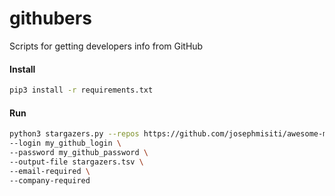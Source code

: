 # githubers

Scripts for getting developers info from GitHub

#### Install
```bash
pip3 install -r requirements.txt
```

#### Run
```bash
python3 stargazers.py --repos https://github.com/josephmisiti/awesome-machine-learning https://github.com/tensorflow/models \
--login my_github_login \
--password my_github_password \
--output-file stargazers.tsv \
--email-required \
--company-required
```